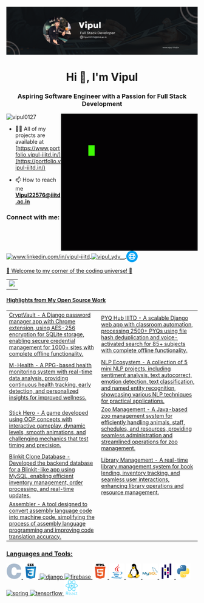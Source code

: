 ![logo](https://github.com/vipul0127/Vipul0127/blob/main/Black%20Minimal%20Business%20Personal%20Profile%20Linkedin%20Banner.png)
<h1 align="center">Hi 👋, I'm Vipul</h1>
<h3 align="center">Aspiring Software Engineer with a Passion for Full Stack Development</h3>
<img align="right" alt="coding" width="360" src= "https://github.com/vipul0127/Vipul0127/blob/main/gif.gif">
<p align="left"> <img src="https://komarev.com/ghpvc/?username=vipul0127&label=Profile%20views&color=0e75b6&style=flat" alt="vipul0127" /> </p>


- 👨‍💻 All of my projects are available at [https://www.portfolio.vipul-iiitd.in/](https://portfolio.vipul-iiitd.in/)

- 📫 How to reach me **Vipul22576@iiitd.ac.in**



<h3 align="left">Connect with me:</h3>
<p align="left">
  <a href="https://linkedin.com/in/www.linkedin.com/in/vipul-iiitd" target="blank">
    <img align="center" src="https://raw.githubusercontent.com/rahuldkjain/github-profile-readme-generator/master/src/images/icons/Social/linked-in-alt.svg" alt="www.linkedin.com/in/vipul-iiitd" height="30" width="40" />
  </a>
  <a href="https://instagram.com/vipul_ydv__" target="blank">
    <img align="center" src="https://raw.githubusercontent.com/rahuldkjain/github-profile-readme-generator/master/src/images/icons/Social/instagram.svg" alt="vipul_ydv__" height="30" width="40" />

  <a href="https://www.vipul-iiitd.in" target="blank">
    <img align="center" src="https://github.com/vipul0127/Vipul0127/blob/main/internet.png" alt="vipul-iiitd website" height="30" width="30" />

</p>
<p>🌟 Welcome to my corner of the coding universe! 🌟</p>


<table>
  <tr>
    <td>
      <img src="https://github-readme-streak-stats.herokuapp.com/?user=vipul0127&theme=radical&hide_border=true" width="450" />
     </td>
  </tr>
</table>
<h4 align="left">Highlights from My Open Source Work</h4>
<table align="center">
    <tr>
        <td><a href="https://github.com/vipul0127/CryptVault">CryptVault</a> - A Django password manager app with Chrome extension, using AES-256 encryption for SQLite storage, enabling secure credential management for 1000+ sites with complete offline functionality.</td>
        <td><a href="https://github.com/vipul0127/IIITD-PYQ-HUB/">PYQ Hub IIITD</a> - A scalable Django web app with classroom automation, processing 2500+ PYQs using file hash deduplication and voice-activated search for 85+ subjects with complete offline functionality.</td>
    </tr>
    <tr>
        <td><a href="https://github.com/vipul0127/M-Health">M-Health</a> - A PPG-based health monitoring system with real-time data analysis, providing continuous health tracking, early detection, and personalized insights for improved wellness.</td>
        <td><a href="https://github.com/vipul0127/nlp_ecosystem">NLP Ecosystem</a> - A collection of 5 mini NLP projects, including sentiment analysis, text autocorrect, emotion detection, text classification, and named entity recognition, showcasing various NLP techniques for practical applications.</td>
    </tr>
    <tr>
        <td><a href="https://github.com/vipul0127/stick_hero">Stick Hero</a> - A game developed using OOP concepts with interactive gameplay, dynamic levels, smooth animations, and challenging mechanics that test timing and precision.</td>
        <td><a href="https://github.com/vipul0127/Zoo-Management-System">Zoo Management</a> - A Java-based zoo management system for efficiently handling animals, staff, schedules, and resources, providing seamless administration and streamlined operations for zoo management.</td>
    </tr>
    <tr>
        <td><a href="https://github.com/vipul0127/BLINKIT">Blinkit Clone Database</a> - Developed the backend database for a Blinkit-like app using MySQL, enabling efficient inventory management, order processing, and real-time updates.</td>
        <td><a href="https://github.com/vipul0127/library_management">Library Management</a> - A real-time library management system for book lending, inventory tracking, and seamless user interactions, enhancing library operations and resource management.</td>
    </tr>
    <tr>
        <td><a href="https://github.com/vipul0127/assembler">Assembler</a> - A tool designed to convert assembly language code into machine code, simplifying the process of assembly language programming and improving code translation accuracy.</td>
        <td></td>
    </tr>
</table><h3 align="left">Languages and Tools:</h3>
<p align="left">
  <a href="https://www.cprogramming.com/" target="_blank" rel="noreferrer">
    <img src="https://raw.githubusercontent.com/devicons/devicon/master/icons/c/c-original.svg" alt="c" width="40" height="40"/>
  </a>
  <a href="https://www.w3schools.com/css/" target="_blank" rel="noreferrer">
    <img src="https://raw.githubusercontent.com/devicons/devicon/master/icons/css3/css3-original-wordmark.svg" alt="css3" width="40" height="40"/>
  </a>
  <a href="https://www.djangoproject.com/" target="_blank" rel="noreferrer">
    <img src="https://cdn.worldvectorlogo.com/logos/django.svg" alt="django" width="40" height="40"/>
  </a>
  <a href="https://firebase.google.com/" target="_blank" rel="noreferrer">
    <img src="https://www.vectorlogo.zone/logos/firebase/firebase-icon.svg" alt="firebase" width="40" height="40"/>
  </a>
  <a href="https://www.w3.org/html/" target="_blank" rel="noreferrer">
    <img src="https://raw.githubusercontent.com/devicons/devicon/master/icons/html5/html5-original-wordmark.svg" alt="html5" width="40" height="40"/>
  </a>
  <a href="https://www.java.com" target="_blank" rel="noreferrer">
    <img src="https://raw.githubusercontent.com/devicons/devicon/master/icons/java/java-original.svg" alt="java" width="40" height="40"/>
  </a>
  <a href="https://www.linux.org/" target="_blank" rel="noreferrer">
    <img src="https://raw.githubusercontent.com/devicons/devicon/master/icons/linux/linux-original.svg" alt="linux" width="40" height="40"/>
  </a>
  <a href="https://www.mysql.com/" target="_blank" rel="noreferrer">
    <img src="https://raw.githubusercontent.com/devicons/devicon/master/icons/mysql/mysql-original-wordmark.svg" alt="mysql" width="40" height="40"/>
  </a>
  <a href="https://pandas.pydata.org/" target="_blank" rel="noreferrer">
    <img src="https://raw.githubusercontent.com/devicons/devicon/2ae2a900d2f041da66e950e4d48052658d850630/icons/pandas/pandas-original.svg" alt="pandas" width="40" height="40"/>
  </a>
  <a href="https://www.python.org" target="_blank" rel="noreferrer">
    <img src="https://raw.githubusercontent.com/devicons/devicon/master/icons/python/python-original.svg" alt="python" width="40" height="40"/>
  </a>
  <a href="https://spring.io/" target="_blank" rel="noreferrer">
    <img src="https://www.vectorlogo.zone/logos/springio/springio-icon.svg" alt="spring" width="40" height="40"/>
  </a>
  <a href="https://www.tensorflow.org" target="_blank" rel="noreferrer">
    <img src="https://www.vectorlogo.zone/logos/tensorflow/tensorflow-icon.svg" alt="tensorflow" width="40" height="40"/>
  </a>
  <!-- React Logo -->
  <a href="https://reactjs.org/" target="_blank" rel="noreferrer">
    <img src="https://raw.githubusercontent.com/devicons/devicon/master/icons/react/react-original-wordmark.svg" alt="react" width="40" height="40"/>
  </a>
</p>
